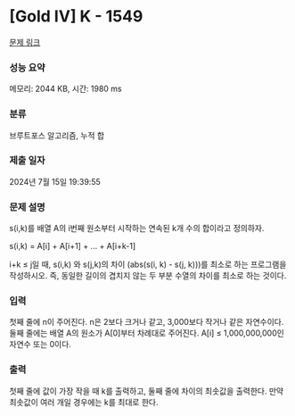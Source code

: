 # [Gold IV] K - 1549 

[문제 링크](https://www.acmicpc.net/problem/1549) 

### 성능 요약

메모리: 2044 KB, 시간: 1980 ms

### 분류

브루트포스 알고리즘, 누적 합

### 제출 일자

2024년 7월 15일 19:39:55

### 문제 설명

<p>s(i,k)를 배열 A의 i번째 원소부터 시작하는 연속된 k개 수의 합이라고 정의하자.</p>

<p>s(i,k) = A[i] + A[i+1] + ... + A[i+k-1]</p>

<p>i+k ≤ j일 때, s(i,k) 와 s(j,k)의 차이 (abs(s(i, k) - s(j, k)))를 최소로 하는 프로그램을 작성하시오.  즉, 동일한 길이의 겹치지 않는 두 부분 수열의 차이를 최소로 하는 것이다.</p>

### 입력 

 <p>첫째 줄에 n이 주어진다. n은 2보다 크거나 같고, 3,000보다 작거나 같은 자연수이다. 둘째 줄에는 배열 A의 원소가 A[0]부터 차례대로 주어진다. A[i] ≤ 1,000,000,000인 자연수 또는 0이다.</p>

### 출력 

 <p>첫째 줄에 값이 가장 작을 때 k를 출력하고, 둘째 줄에 차이의 최솟값을 출력한다. 만약 최솟값이 여러 개일 경우에는 k를 최대로 한다.</p>


